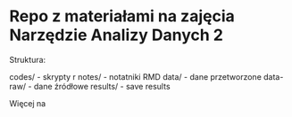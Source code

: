 # Repo z materiałami na zajęcia Narzędzie Analizy Danych 2

Struktura:

codes/ - skrypty r
notes/ - notatniki RMD
data/ - dane przetworzone
data-raw/ - dane źródłowe
results/ - save results

Więcej na 